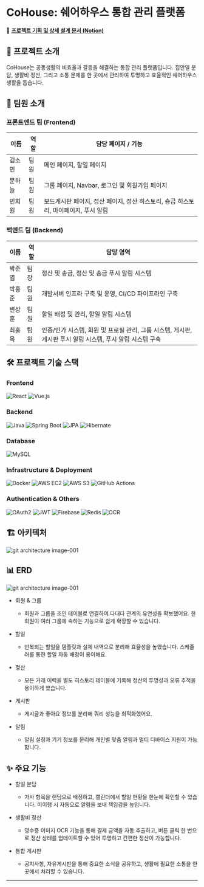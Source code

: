 # CoHouse: 쉐어하우스 통합 관리 플랫폼

🔗 [**프로젝트 기획 및 상세 설계 문서 (Notion)**](https://onyx-cloak-677.notion.site/CoHouse-2428e1f790e98080ab7cdfe10843bb78?source=copy_link)

## 🚀 프로젝트 소개
CoHouse는 공동생활의 비효율과 갈등을 해결하는 통합 관리 플랫폼입니다. 집안일 분담, 생활비 정산, 그리고 소통 문제를 한 곳에서 관리하여 투명하고 효율적인 쉐어하우스 생활을 돕습니다.

## 👥 팀원 소개 
### 프론트엔드 팀 (Frontend)
| 이름           | 역할          | 담당 페이지 / 기능                                       |
|----------------|---------------|---------------------------------------------------------|
| 김소민         | 팀원          | 메인 페이지, 할일 페이지                                |
| 문하늘         | 팀원          | 그룹 페이지, Navbar, 로그인 및 회원가입 페이지          |
| 민희원         | 팀원          | 보드게시판 페이지, 정산 페이지, 정산 히스토리, 송금 히스토리, 마이페이지, 푸시 알림 |

### 백엔드 팀 (Backend)
| 이름           | 역할          | 담당 영역                                                 |
|----------------|---------------|-----------------------------------------------------------|
| 박준엽         | 팀장          | 정산 및 송금, 정산 및 송금 푸시 알림 시스템               |
| 박홍준         | 팀원          | 개발서버 인프라 구축 및 운영, CI/CD 파이프라인 구축       |
| 변상훈         | 팀원          | 할일 배정 및 관리, 할일 알림 시스템                       |
| 최홍목         | 팀원          | 인증/인가 시스템, 회원 및 프로필 관리, 그룹 시스템, 게시판, 게시판 푸시 알림 시스템, 푸시 알림 시스템 구축 |


## 🛠️ 프로젝트 기술 스택
### **Frontend**
![React](https://img.shields.io/badge/React-61DAFB?style=for-the-badge&logo=react&logoColor=black)
![Vue.js](https://img.shields.io/badge/Vue.js-4FC08D?style=for-the-badge&logo=vuedotjs&logoColor=white)

### **Backend**
![Java](https://img.shields.io/badge/Java-007396?style=for-the-badge&logo=java&logoColor=white)
![Spring Boot](https://img.shields.io/badge/Spring_Boot-6DB33F?style=for-the-badge&logo=spring-boot&logoColor=white)
![JPA](https://img.shields.io/badge/JPA-59666C?style=for-the-badge&logo=spring&logoColor=white)
![Hibernate](https://img.shields.io/badge/Hibernate-59666C?style=for-the-badge&logo=hibernate&logoColor=white)

### **Database**
![MySQL](https://img.shields.io/badge/MySQL-4479A1?style=for-the-badge&logo=mysql&logoColor=white)

### **Infrastructure & Deployment**
![Docker](https://img.shields.io/badge/Docker-2496ED?style=for-the-badge&logo=docker&logoColor=white)
![AWS EC2](https://img.shields.io/badge/AWS_EC2-FF9900?style=for-the-badge&logo=amazon-aws&logoColor=white)
![AWS S3](https://img.shields.io/badge/AWS_S3-569A31?style=for-the-badge&logo=amazon-aws&logoColor=white)
![GitHub Actions](https://img.shields.io/badge/GitHub_Actions-2088FF?style=for-the-badge&logo=github-actions&logoColor=white)

### **Authentication & Others**
![OAuth2](https://img.shields.io/badge/OAuth2-FB542B?style=for-the-badge&logo=oauth&logoColor=white)
![JWT](https://img.shields.io/badge/JWT-000000?style=for-the-badge&logo=json-web-tokens&logoColor=white)
![Firebase](https://img.shields.io/badge/Firebase-FFCA28?style=for-the-badge&logo=firebase&logoColor=black)
![Redis](https://img.shields.io/badge/Redis-DC382D?style=for-the-badge&logo=redis&logoColor=white)
![OCR](https://img.shields.io/badge/OCR-FF8800?style=for-the-badge&logo=googledocs&logoColor=white)

## 🏗️ 아키텍처
![git architecture image-001](https://github.com/user-attachments/assets/15b9506b-1dd7-4dcf-9873-3d1288546bba)

## 📊 ERD
![git architecture image-001](https://github.com/user-attachments/assets/adca13a8-3736-4d09-bbe5-825f2f35fc4e)

- 회원 & 그룹 
  - 회원과 그룹을 조인 테이블로 연결하여 다대다 관계의 유연성을 확보했어요. 한 회원이 여러 그룹에 속하는 기능으로 쉽게 확장할 수 있습니다.

- 할일 
  - 반복되는 할일을 템플릿과 실제 내역으로 분리해 효율성을 높였습니다. 스케줄러를 통한 할일 자동 배정이 용이해요.

- 정산
  - 모든 거래 이력을 별도 히스토리 테이블에 기록해 정산의 투명성과 오류 추적을 용이하게 했습니다.

- 게시판
  - 게시글과 좋아요 정보를 분리해 쿼리 성능을 최적화했어요.

- 알림
  - 알림 설정과 기기 정보를 분리해 개인별 맞춤 알림과 멀티 디바이스 지원이 가능합니다.
  
## ✨ 주요 기능
- 할일 분담
  - 가사 항목을 랜덤으로 배정하고, 캘린더에서 할일 현황을 한눈에 확인할 수 있습니다. 미이행 시 자동으로 알림을 보내 책임감을 높입니다.

- 생활비 정산
  - 영수증 이미지 OCR 기능을 통해 결제 금액을 자동 추출하고, 버튼 클릭 한 번으로 정산 상태를 업데이트할 수 있어 투명하고 간편한 정산이 가능합니다.

- 통합 게시판
  - 공지사항, 자유게시판을 통해 중요한 소식을 공유하고, 생활에 필요한 소통을 한 곳에서 처리할 수 있습니다.
---

